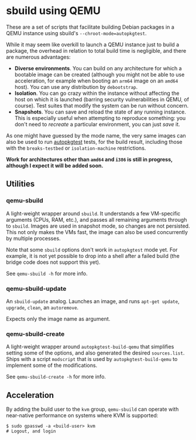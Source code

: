 sbuild using QEMU
=================

These are a set of scripts that facilitate building Debian packages in a QEMU
instance using sbuild's `--chroot-mode=autopkgtest`.

While it may seem like overkill to launch a QEMU instance just to build a
package, the overhead in relation to total build time is negligible, and there
are numerous advantages:

* **Diverse environments**. You can build on any architecture for which a
  bootable image can be created (although you might not be able to use
  acceleration, for example when booting an `arm64` image on an `amd64` host).
  You can use any distribution by `debootstrap`.
* **Isolation**. You can go crazy within the instance without affecting the
  host on which it is launched (barring security vulnerabilities in QEMU, of
  course). Test suites that modify the system can be run without concern.
* **Snapshots**. You can save and reload the state of any running instance.
  This is especially useful when attempting to reproduce something: you don't
  need to _recreate_ a particular environment, you can just _save_ it.

As one might have guessed by the mode name, the very same images can also be
used to run [autopkgtest](https://salsa.debian.org/ci-team/autopkgtest) tests,
for the build result, including those with the `breaks-testbed` or
`isolation-machine` restrictions.

**Work for architectures other than `amd64` and `i386` is still in progress,
although I expect it will be added soon.**


Utilities
---------

### qemu-sbuild

A light-weight wrapper around `sbuild`. It understands a few VM-specific
arguments (CPUs, RAM, etc.), and passes all remaining arguments through to
`sbuild`. Images are used in snapshot mode, so changes are not persisted. This
not only makes the VMs fast, the image can also be used concurrently by
multiple processes.

Note that some `sbuild` options don't work in `autopkgtest` mode yet. For
example, it is not yet possible to drop into a shell after a failed build (the
bridge code does not support this yet).

See `qemu-sbuild -h` for more info.


### qemu-sbuild-update

An `sbuild-update` analog. Launches an image, and runs `apt-get update`,
`upgrade`, `clean`, an `autoremove`.

Expects only the image name as argument.


### qemu-sbuild-create

A light-weight wrapper around `autopkgtest-build-qemu` that simplifies setting
some of the options, and also generated the desired `sources.list`. Ships with
a script `modscript` that is used by `autopkgtest-build-qemu` to implement some
of the modifications.

See `qemu-sbuild-create -h` for more info.


Acceleration
------------

By adding the build user to the `kvm` group, `qemu-sbuild` can operate with
near-native performance on systems where KVM is supported:

```
$ sudo gpasswd -a <build-user> kvm
# Logout, and login
```
